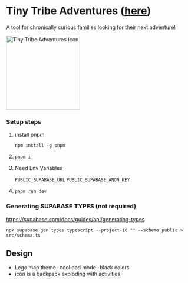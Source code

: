 # Tiny Tribe Adventures ([here](tinytribeadventures.com))

A tool for chronically curious families looking for their next adventure!

<img src="./static/myth-map.png" alt="Tiny Tribe Adventures Icon" width="200"/>

### Setup steps

1. install pnpm

   `npm install -g pnpm`

2. `pnpm i`
3. Need Env Variables

   `PUBLIC_SUPABASE_URL`
   `PUBLIC_SUPABASE_ANON_KEY`

4. `pnpm run dev`

### Generating SUPABASE TYPES (not required)

<https://supabase.com/docs/guides/api/generating-types>

`npx supabase gen types typescript --project-id "" --schema public > src/schema.ts`

## Design

- Lego map theme- cool dad mode- black colors
- icon is a backpack exploding with activities
